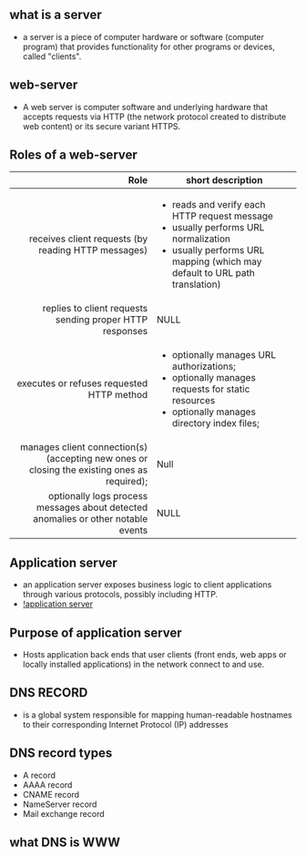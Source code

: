## what is a server
* a server is a piece of computer hardware or software (computer program) that provides functionality for other programs or devices, called "clients".
## web-server
* A web server is computer software and underlying hardware that accepts requests via HTTP (the network protocol created to distribute web content) or its secure variant HTTPS.
## Roles of a web-server
Role | short description | 
---: | --- |
receives client requests (by reading HTTP messages) | <ul><li>reads and verify each HTTP request message</li><li>usually performs URL normalization</li><li>usually performs URL mapping (which may default to URL path translation)</li> |
replies to client requests sending proper HTTP responses | NULL |
executes or refuses requested HTTP method | <ul><li>optionally manages URL authorizations;</li><li>optionally manages requests for static resources </li><li>optionally manages directory index files;</li>
manages client connection(s) (accepting new ones or closing the existing ones as required); | Null |
optionally logs process messages about detected anomalies or other notable events | NULL |
## Application server
* an application server exposes business logic to client applications through various protocols, possibly including HTTP. 
* [!application server](https://www.infoworld.com/article/2077354/app-server-web-server-what-s-the-difference.html)
## Purpose of application server
* Hosts application back ends that user clients (front ends, web apps or locally installed applications) in the network connect to and use.
## DNS RECORD
* is a global system responsible for mapping human-readable hostnames to their corresponding Internet Protocol (IP) addresses
## DNS record types
* A record
* AAAA record
* CNAME record
* NameServer record
* Mail exchange record
## what DNS is WWW
